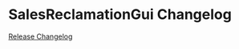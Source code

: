 # SalesReclamationGui Changelog

[Release Changelog](https://github.com/spryker/sales-reclamation-gui/releases)
